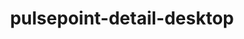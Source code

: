 ---
title: pulsepoint-detail-desktop
image: images/slides/pulsepoint-detail-desktop.jpg
width: 2500
height: 1406
---